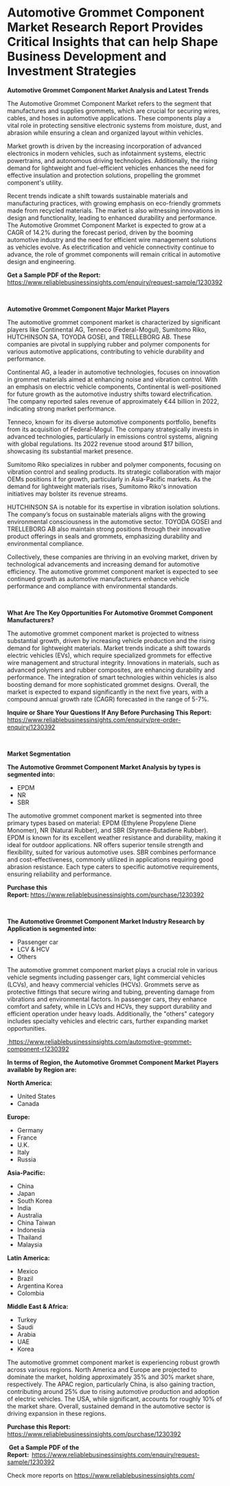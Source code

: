<p><h1>Automotive Grommet Component Market Research Report Provides Critical Insights that can help Shape Business Development and Investment Strategies</h1></p><p><strong>Automotive Grommet Component Market Analysis and Latest Trends</strong></p>
<p><p>The Automotive Grommet Component Market refers to the segment that manufactures and supplies grommets, which are crucial for securing wires, cables, and hoses in automotive applications. These components play a vital role in protecting sensitive electronic systems from moisture, dust, and abrasion while ensuring a clean and organized layout within vehicles. </p><p>Market growth is driven by the increasing incorporation of advanced electronics in modern vehicles, such as infotainment systems, electric powertrains, and autonomous driving technologies. Additionally, the rising demand for lightweight and fuel-efficient vehicles enhances the need for effective insulation and protection solutions, propelling the grommet component's utility.</p><p>Recent trends indicate a shift towards sustainable materials and manufacturing practices, with growing emphasis on eco-friendly grommets made from recycled materials. The market is also witnessing innovations in design and functionality, leading to enhanced durability and performance. The Automotive Grommet Component Market is expected to grow at a CAGR of 14.2% during the forecast period, driven by the booming automotive industry and the need for efficient wire management solutions as vehicles evolve. As electrification and vehicle connectivity continue to advance, the role of grommet components will remain critical in automotive design and engineering.</p></p>
<p><strong>Get a Sample PDF of the Report:&nbsp;</strong> <a href="https://www.reliablebusinessinsights.com/enquiry/request-sample/1230392?utm_campaign=3384&utm_medium=2&utm_source=Github&utm_content=ia&utm_term=31032025&utm_id=automotive-grommet-component">https://www.reliablebusinessinsights.com/enquiry/request-sample/1230392</a></p>
<p>&nbsp;</p>
<p><strong>Automotive Grommet Component Major Market Players</strong></p>
<p><p>The automotive grommet component market is characterized by significant players like Continental AG, Tenneco (Federal-Mogul), Sumitomo Riko, HUTCHINSON SA, TOYODA GOSEI, and TRELLEBORG AB. These companies are pivotal in supplying rubber and polymer components for various automotive applications, contributing to vehicle durability and performance.</p><p>Continental AG, a leader in automotive technologies, focuses on innovation in grommet materials aimed at enhancing noise and vibration control. With an emphasis on electric vehicle components, Continental is well-positioned for future growth as the automotive industry shifts toward electrification. The company reported sales revenue of approximately €44 billion in 2022, indicating strong market performance.</p><p>Tenneco, known for its diverse automotive components portfolio, benefits from its acquisition of Federal-Mogul. The company strategically invests in advanced technologies, particularly in emissions control systems, aligning with global regulations. Its 2022 revenue stood around $17 billion, showcasing its substantial market presence.</p><p>Sumitomo Riko specializes in rubber and polymer components, focusing on vibration control and sealing products. Its strategic collaboration with major OEMs positions it for growth, particularly in Asia-Pacific markets. As the demand for lightweight materials rises, Sumitomo Riko's innovation initiatives may bolster its revenue streams.</p><p>HUTCHINSON SA is notable for its expertise in vibration isolation solutions. The company’s focus on sustainable materials aligns with the growing environmental consciousness in the automotive sector. TOYODA GOSEI and TRELLEBORG AB also maintain strong positions through their innovative product offerings in seals and grommets, emphasizing durability and environmental compliance. </p><p>Collectively, these companies are thriving in an evolving market, driven by technological advancements and increasing demand for automotive efficiency. The automotive grommet component market is expected to see continued growth as automotive manufacturers enhance vehicle performance and compliance with environmental standards.</p></p>
<p>&nbsp;</p>
<p><strong>What Are The Key Opportunities For Automotive Grommet Component Manufacturers?</strong></p>
<p><p>The automotive grommet component market is projected to witness substantial growth, driven by increasing vehicle production and the rising demand for lightweight materials. Market trends indicate a shift towards electric vehicles (EVs), which require specialized grommets for effective wire management and structural integrity. Innovations in materials, such as advanced polymers and rubber composites, are enhancing durability and performance. The integration of smart technologies within vehicles is also boosting demand for more sophisticated grommet designs. Overall, the market is expected to expand significantly in the next five years, with a compound annual growth rate (CAGR) forecasted in the range of 5-7%.</p></p>
<p><strong>Inquire or Share Your Questions If Any Before Purchasing This Report:</strong> <a href="https://www.reliablebusinessinsights.com/enquiry/pre-order-enquiry/1230392?utm_campaign=3384&utm_medium=2&utm_source=Github&utm_content=ia&utm_term=31032025&utm_id=automotive-grommet-component">https://www.reliablebusinessinsights.com/enquiry/pre-order-enquiry/1230392</a></p>
<p>&nbsp;</p>
<p><strong>Market Segmentation</strong></p>
<p><strong>The Automotive Grommet Component Market Analysis by types is segmented into:</strong></p>
<p><ul><li>EPDM</li><li>NR</li><li>SBR</li></ul></p>
<p><p>The automotive grommet component market is segmented into three primary types based on material: EPDM (Ethylene Propylene Diene Monomer), NR (Natural Rubber), and SBR (Styrene-Butadiene Rubber). EPDM is known for its excellent weather resistance and durability, making it ideal for outdoor applications. NR offers superior tensile strength and flexibility, suited for various automotive uses. SBR combines performance and cost-effectiveness, commonly utilized in applications requiring good abrasion resistance. Each type caters to specific automotive requirements, ensuring reliability and performance.</p></p>
<p><strong>Purchase this Report:&nbsp;</strong><a href="https://www.reliablebusinessinsights.com/purchase/1230392?utm_campaign=3384&utm_medium=2&utm_source=Github&utm_content=ia&utm_term=31032025&utm_id=automotive-grommet-component">https://www.reliablebusinessinsights.com/purchase/1230392</a></p>
<p>&nbsp;</p>
<p><strong>The Automotive Grommet Component Market Industry Research by Application is segmented into:</strong></p>
<p><ul><li>Passenger car</li><li>LCV & HCV</li><li>Others</li></ul></p>
<p><p>The automotive grommet component market plays a crucial role in various vehicle segments including passenger cars, light commercial vehicles (LCVs), and heavy commercial vehicles (HCVs). Grommets serve as protective fittings that secure wiring and tubing, preventing damage from vibrations and environmental factors. In passenger cars, they enhance comfort and safety, while in LCVs and HCVs, they support durability and efficient operation under heavy loads. Additionally, the "others" category includes specialty vehicles and electric cars, further expanding market opportunities.</p></p>
<p><a href="https://www.reliablebusinessinsights.com/automotive-grommet-component-r1230392?utm_campaign=3384&utm_medium=2&utm_source=Github&utm_content=ia&utm_term=31032025&utm_id=automotive-grommet-component">&nbsp;https://www.reliablebusinessinsights.com/automotive-grommet-component-r1230392</a></p>
<p><strong>In terms of Region, the Automotive Grommet Component Market Players available by Region are:</strong></p>
<p>
    <p> <strong> North America: </strong>
        <ul>
            <li>United States</li>
            <li>Canada</li>
        </ul>
        </p> 
    <p> <strong> Europe: </strong>
        <ul>
            <li>Germany</li>
            <li>France</li>
            <li>U.K.</li>
            <li>Italy</li>
            <li>Russia</li>
        </ul>
        </p> 
    <p> <strong> Asia-Pacific: </strong>
        <ul>
            <li>China</li>
            <li>Japan</li>
            <li>South Korea</li>
            <li>India</li>
            <li>Australia</li>
            <li>China Taiwan</li>
            <li>Indonesia</li>
            <li>Thailand</li>
            <li>Malaysia</li>
        </ul>
        </p> 
    <p> <strong> Latin America: </strong>
        <ul>
            <li>Mexico</li>
            <li>Brazil</li>
            <li>Argentina Korea</li>
            <li>Colombia</li>
        </ul>
        </p> 
    <p> <strong> Middle East & Africa: </strong>
        <ul>
            <li>Turkey</li>
            <li>Saudi</li>
            <li>Arabia</li>
            <li>UAE</li>
            <li>Korea</li>
        </ul>
    </p>
    </p>
<p><p>The automotive grommet component market is experiencing robust growth across various regions. North America and Europe are projected to dominate the market, holding approximately 35% and 30% market share, respectively. The APAC region, particularly China, is also gaining traction, contributing around 25% due to rising automotive production and adoption of electric vehicles. The USA, while significant, accounts for roughly 10% of the market share. Overall, sustained demand in the automotive sector is driving expansion in these regions.</p></p>
<p><strong>Purchase this Report: </strong><a href="https://www.reliablebusinessinsights.com/purchase/1230392?utm_campaign=3384&utm_medium=2&utm_source=Github&utm_content=ia&utm_term=31032025&utm_id=automotive-grommet-component">https://www.reliablebusinessinsights.com/purchase/1230392</a></p>
<p>&nbsp;<strong>Get a Sample PDF of the Report:&nbsp;&nbsp;</strong><a href="https://www.reliablebusinessinsights.com/enquiry/request-sample/1230392?utm_campaign=3384&utm_medium=2&utm_source=Github&utm_content=ia&utm_term=31032025&utm_id=automotive-grommet-component">https://www.reliablebusinessinsights.com/enquiry/request-sample/1230392</a></p>
<p><strong></strong></p>
<p>Check more reports on <a href="https://www.reliablebusinessinsights.com/?utm_campaign=3384&utm_medium=2&utm_source=Github&utm_content=ia&utm_term=31032025&utm_id=automotive-grommet-component">https://www.reliablebusinessinsights.com/</a></p>